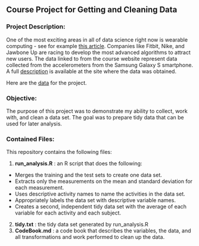 ## Course Project for Getting and Cleaning Data

### Project Description:

One of the most exciting areas in all of data science right now is wearable computing - see for example [this article](http://www.insideactivitytracking.com/data-science-activity-tracking-and-the-battle-for-the-worlds-top-sports-brand/). Companies like Fitbit, Nike, and Jawbone Up are racing to develop the most advanced algorithms to attract new users. The data linked to from the course website represent data collected from the accelerometers from the Samsung Galaxy S smartphone. A full [description](http://archive.ics.uci.edu/ml/datasets/Human+Activity+Recognition+Using+Smartphones ) is available at the site where the data was obtained.

Here are the [data](https://d396qusza40orc.cloudfront.net/getdata%2Fprojectfiles%2FUCI%20HAR%20Dataset.zip ) for the project.


### Objective:

The purpose of this project was to demonstrate my ability to collect, work with, and clean a data set. The goal was to prepare tidy data that can be used for later analysis. 


### Contained Files:

This repository contains the following files: 

1. **run_analysis.R** : an R script that does the following:
  - Merges the training and the test sets to create one data set.
  - Extracts only the measurements on the mean and standard deviation for each measurement.
  - Uses descriptive activity names to name the activities in the data set.
  - Appropriately labels the data set with descriptive variable names.
  - Creates a second, independent tidy data set with the average of each variable for each activity and each subject.
2. **tidy.txt** : the tidy data set generated by run_analysis.R
3. **CodeBook.md** : a code book that describes the variables, the data, and all transformations and work performed to clean up the data.  
